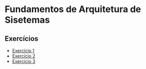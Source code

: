 # Fundamentos de Arquitetura de Sisetemas

## Exercícios

* [Exercício 1](https://github.com/jeffhsta/fundamentos_arquitetura/exericio1)
* [Exercício 2](https://github.com/jeffhsta/fundamentos_arquitetura/exericio2)
* [Exercício 3](https://github.com/jeffhsta/fundamentos_arquitetura/exericio3)
